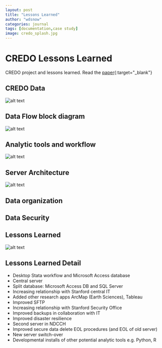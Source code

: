 ```yaml
---
layout: post
title: "Lessons Learned"
author: "wdsnow"
categories: journal
tags: [documentation,case study]
image: credo_splash.jpg
---
```


# CREDO Lessons Learned

CREDO project and lessons learned. Read the [paper](https://ncss3.stanford.edu/){:target="_blank"} 

## CREDO Data
![alt text](https://wdsnow66.github.io/assets/img/credo-data.jpg "CREDO Data")

## Data Flow block diagram
![alt text](https://wdsnow66.github.io/assets/img/credo-workflow.jpg "CREDO Workflow")

## Analytic tools and workflow
![alt text](https://wdsnow66.github.io/assets/img/credo-software.jpg "CREDO Software")

## Server Architecture
![alt text](https://wdsnow66.github.io/assets/img/credo-servers.jpg "CREDO Servers")

## Data organization

## Data Security

## Lessons Learned
![alt text](https://wdsnow66.github.io/assets/img/credo-lessons.jpg "CREDO Lessons Learned")

## Lessons Learned Detail
* Desktop Stata workflow and Microsoft Access database
* Central server 
* Split database: Microsoft Access DB and SQL Server 
* Increasing relationship with Stanford central IT 
* Added other research apps ArcMap (Earth Sciences), Tableau
* Improved SFTP
* Increasing relationship with Stanford Security Office
* Improved backups in collaboration with IT
* Improved disaster resilience
* Second server in NDCCH
* Improved secure data delete EOL procedures (and EOL of old server)
* New server switch-over
* Developmental installs of other potential analytic tools e.g. Python, R


